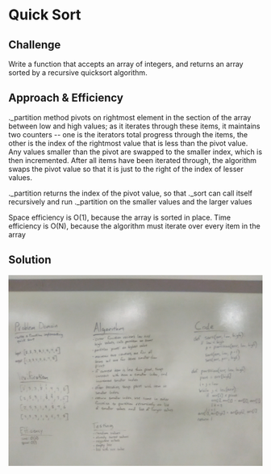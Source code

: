# Quick Sort

## Challenge
Write a function that accepts an array of integers, and returns an array sorted by a recursive quicksort algorithm.

## Approach & Efficiency
._partition method pivots on rightmost element in the section of the array between low and high values; as it iterates through these items, it maintains two counters -- one is the iterators total progress through the items, the other is the index of the rightmost value that is less than the pivot value. Any values smaller than the pivot are swapped to the smaller index, which is then incremented. After all items have been iterated through, the algorithm swaps the pivot value so that it is just to the right of the index of lesser values. 

._partition returns the index of the pivot value, so that ._sort can call itself recursively and run ._partition on the smaller values and the larger values

Space efficiency is O(1), because the array is sorted in place.
Time efficiency is O(N), because the algorithm must iterate over every item in the array

## Solution
![whiteboard](assets/milo-cc32-whiteboard.jpg)